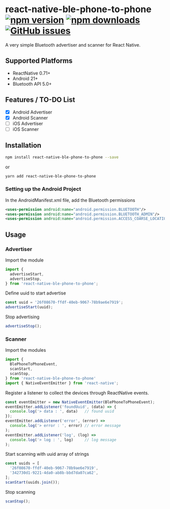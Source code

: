 # react-native-ble-phone-to-phone [![npm version](https://img.shields.io/npm/v/react-native-ble-phone-to-phone.svg?style=flat)](https://www.npmjs.com/package/react-native-ble-phone-to-phone) [![npm downloads](https://img.shields.io/npm/dm/react-native-ble-phone-to-phone.svg?style=flat)](https://www.npmjs.com/package/react-native-ble-phone-to-phone) [![GitHub issues](https://img.shields.io/github/issues/ujw0712/react-native-ble-phone-to-phone.svg?style=flat)](https://github.com/ujw0712/react-native-ble-phonet-phone/issues)

A very simple Bluetooth advertiser and scanner for React Native.

## Supported Platforms
- ReactNative 0.71+
- Android 21+
- Bluetooth API 5.0+

## Features / TO-DO List

- [x] Android Advertiser
- [x] Android Scanner
- [ ] iOS Advertiser
- [ ] iOS Scanner

## Installation

```bash
npm install react-native-ble-phone-to-phone --save
```

or

```bash
yarn add react-native-ble-phone-to-phone
```

### Setting up the Android Project

In the AndroidManifest.xml file, add the Bluetooth permissions

```xml
<uses-permission android:name="android.permission.BLUETOOTH"/>
<uses-permission android:name="android.permission.BLUETOOTH_ADMIN"/>
<uses-permission android:name="android.permission.ACCESS_COARSE_LOCATION"/>
```

## Usage

### Advertiser

Import the module

```js
import {
  advertiseStart,
  advertiseStop,
} from 'react-native-ble-phone-to-phone';
```

Define uuid to start advertise

```js
const uuid = '26f08670-ffdf-40eb-9067-78b9ae6e7919';
advertiseStart(uuid);
```

Stop advertising

```js
advertiseStop();
```

### Scanner

Import the modules

```js
import {
  BlePhoneToPhoneEvent,
  scanStart,
  scanStop,
} from 'react-native-ble-phone-to-phone'
import { NativeEventEmitter } from 'react-native';
```

Register a listener to collect the devices through ReactNative events.

```js
const eventEmitter = new NativeEventEmitter(BlePhoneToPhoneEvent);
eventEmitter.addListener('foundUuid', (data) => {
  console.log('> data : ', data)   // found uuid
});
eventEmitter.addListener('error', (error) =>
  console.log('> error : ', error) // error message
);
eventEmitter.addListener('log', (log) =>
  console.log('> log : ', log)     // log message
);
```

Start scanning with uuid array of strings

```js
const uuids = [
  '26f08670-ffdf-40eb-9067-78b9ae6e7919',
  '342730d1-9221-4da0-ab8b-bbd7da07ca62',
];
scanStart(uuids.join());  
```

Stop scanning
```js
scanStop();
```
